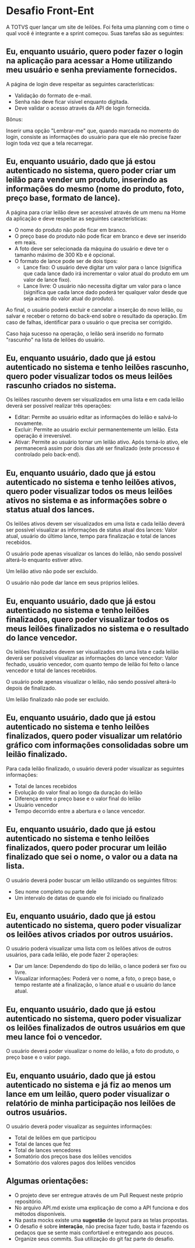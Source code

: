 # Desafio Front-Ent

A TOTVS quer lançar um site de leilões. Foi feita uma planning com o time o qual você é integrante e a sprint começou. Suas tarefas são as seguintes:

## Eu, enquanto usuário, quero poder fazer o login na aplicação para acessar a Home utilizando meu usuário e senha previamente fornecidos.

A página de login deve respeitar as seguintes características:

- Validação do formato de e-mail.
- Senha não deve ficar visível enquanto digitada.
- Deve validar o acesso através da API de login fornecida.

Bônus:

Inserir uma opção "Lembrar-me" que, quando marcada no momento do login, consiste as informações do usuário para que ele não precise fazer login toda vez que a tela recarregar.

## Eu, enquanto usuário, dado que já estou autenticado no sistema, quero poder criar um leilão para vender um produto, inserindo as informações do mesmo (nome do produto, foto, preço base, formato de lance).

A página para criar leilão deve ser acessível através de um menu na Home da aplicação e deve respeitar as seguintes características:

- O nome do produto não pode ficar em branco.
- O preço base do produto não pode ficar em branco e deve ser inserido em reais.
- A foto deve ser selecionada da máquina do usuário e deve ter o tamanho máximo de 300 Kb e é opcional.
- O formato de lance pode ser de dois tipos:
  - Lance fixo: O usuário deve digitar um valor para o lance (significa que cada lance dado irá incrementar o valor atual do produto em um valor de lance fixo).
   - Lance livre: O usuário não necessita digitar um valor para o lance (significa que cada lance dado poderá ter qualquer valor desde que seja acima do valor atual do produto).
 
Ao final, o usuário poderá excluir e cancelar a inserção do novo leilão, ou salvar e receber o retorno do back-end sobre o resultado da operação. Em caso de falhas, identificar para o usuário o que precisa ser corrigido.

Caso haja sucesso na operação, o leilão será inserido no formato "rascunho" na lista de leilões do usuário.

## Eu, enquanto usuário, dado que já estou autenticado no sistema e tenho leilões rascunho, quero poder visualizar todos os meus leilões rascunho criados no sistema.

Os leilões rascunho devem ser visualizados em uma lista e em cada leilão deverá ser possível realizar três operações:

- Editar: Permite ao usuário editar as informações do leilão e salvá-lo novamente.
- Excluir: Permite ao usuário excluir permanentemente um leilão. Esta operação é irreversível.
- Ativar: Permite ao usuário tornar um leilão ativo. Após torná-lo ativo, ele permanecerá assim por dois dias até ser finalizado (este processo é controlado pelo back-end).

## Eu, enquanto usuário, dado que já estou autenticado no sistema e tenho leilões ativos, quero poder visualizar todos os meus leilões ativos no sistema e as informações sobre o status atual dos lances.

Os leilões ativos devem ser visualizados em uma lista e cada leilão deverá ser possível visualizar as informações de status atual dos lances: Valor atual, usuário do último lance, tempo para finalização e total de lances recebidos.

O usuário pode apenas visualizar os lances do leilão, não sendo possível alterá-lo enquanto estiver ativo.

Um leilão ativo não pode ser excluído.

O usuário não pode dar lance em seus próprios leilões.

## Eu, enquanto usuário, dado que já estou autenticado no sistema e tenho leilões finalizados, quero poder visualizar todos os meus leilões finalizados no sistema e o resultado do lance vencedor.

Os leilões finalizados devem ser visualizados em uma lista e cada leilão deverá ser possível visualizar as informações do lance vencedor: Valor fechado, usuário vencedor, com quanto tempo de leilão foi feito o lance vencedor e total de lances recebidos.

O usuário pode apenas visualizar o leilão, não sendo possível alterá-lo depois de finalizado.

Um leilão finalizado não pode ser excluído.

## Eu, enquanto usuário, dado que já estou autenticado no sistema e tenho leilões finalizados, quero poder visualizar um relatório gráfico com informações consolidadas sobre um leilão finalizado.

Para cada leilão finalizado, o usuário deverá poder visualizar as seguintes informações:

- Total de lances recebidos
- Evolução do valor final ao longo da duração do leilão
- Diferença entre o preço base e o valor final do leilão
- Usuário vencedor
- Tempo decorrido entre a abertura e o lance vencedor.

## Eu, enquanto usuário, dado que já estou autenticado no sistema e tenho leilões finalizados, quero poder procurar um leilão finalizado que sei o nome, o valor ou a data na lista.

O usuário deverá poder buscar um leilão utilizando os seguintes filtros:

- Seu nome completo ou parte dele
- Um intervalo de datas de quando ele foi iniciado ou finalizado

## Eu, enquanto usuário, dado que já estou autenticado no sistema, quero poder visualizar os leilões ativos criados por outros usuários.

O usuário poderá visualizar uma lista com os leilões ativos de outros usuários, para cada leilão, ele pode fazer 2 operações:

- Dar um lance: Dependendo do tipo do leilão, o lance poderá ser fixo ou livre.
- Visualizar informações: Poderá ver o nome, a foto, o preço base, o tempo restante até a finalização, o lance atual e o usuário do lance atual.

## Eu, enquanto usuário, dado que já estou autenticado no sistema, quero poder visualizar os leilões finalizados de outros usuários em que meu lance foi o vencedor.

O usuário deverá poder visualizar o nome do leilão, a foto do produto, o preço base e o valor pago.

## Eu, enquanto usuário, dado que já estou autenticado no sistema e já fiz ao menos um lance em um leilão, quero poder visualizar o relatório de minha participação nos leilões de outros usuários.

O usuário deverá poder visualizar as seguintes informações:
- Total de leilões em que participou
- Total de lances que fez
- Total de lances vencedores
- Somatório dos preços base dos leilões vencidos
- Somatório dos valores pagos dos leilões vencidos




## Algumas orientações:

- O projeto deve ser entregue através de um Pull Request neste próprio repositório.
- No arquivo API.md existe uma explicação de como a API funciona e dos métodos disponíveis.
- Na pasta mocks existe uma **sugestão** de layout para as telas propostas.
- O desafio é sobre __interação__, não precisa fazer tudo, basta ir fazendo os pedaços que se sente mais confortável e entregando aos poucos.
- Organize seus commits. Sua utilização do git faz parte do desafio.
